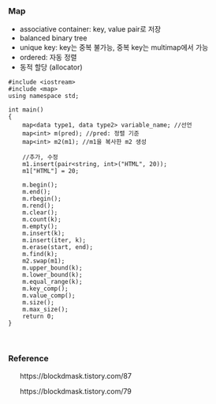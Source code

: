 ### Map

- associative container: key, value pair로 저장
- balanced binary tree
- unique key: key는 중복 불가능, 중복 key는 multimap에서 가능
- ordered: 자동 정렬
- 동적 할당 (allocator)

```
#include <iostream>
#include <map>
using namespace std;

int main()
{
	map<data type1, data type2> variable_name; //선언
	map<int> m(pred); //pred: 정렬 기준
	map<int> m2(m1); //m1을 복사한 m2 생성

	//추가, 수정
	m1.insert(pair<string, int>("HTML", 20));
	m1["HTML"] = 20;

	m.begin();
	m.end();
	m.rbegin();
	m.rend();
	m.clear();
	m.count(k);
	m.empty();
	m.insert(k);
	m.insert(iter, k);
	m.erase(start, end);
	m.find(k);
	m2.swap(m1);
	m.upper_bound(k);
	m.lower_bound(k);
	m.equal_range(k);
	m.key_comp();
	m.value_comp();
	m.size();
	m.max_size();
	return 0;
}
```

<br>

### Reference

<ul> https://blockdmask.tistory.com/87 </ul>
<ul> https://blockdmask.tistory.com/79 </ul>
